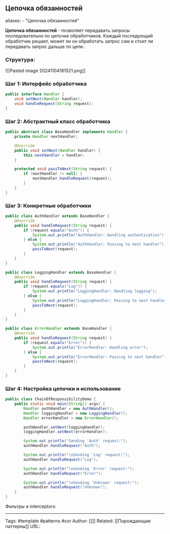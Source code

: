 ## Цепочка обязанностей

aliases: 
	- "Цепочка обязанностей"

**Цепочка обязанностей** - позволяет передавать запросы последовательно по цепочке обработчиков. Каждый последующий обработчик решает, может ли он обработать запрос сам и стоит ли передавать запрос дальше по цепи..

### Структура:
![[Pasted image 20241104181521.png]]

### Шаг 1: Интерфейс обработчика
```java
public interface Handler {
    void setNext(Handler handler);
    void handleRequest(String request);
}
```

### Шаг 2: Абстрактный класс обработчика

```java
public abstract class BaseHandler implements Handler {
    private Handler nextHandler;

    @Override
    public void setNext(Handler handler) {
        this.nextHandler = handler;
    }

    protected void passToNext(String request) {
        if (nextHandler != null) {
            nextHandler.handleRequest(request);
        }
    }
}
```

### Шаг 3: Конкретные обработчики

```java
public class AuthHandler extends BaseHandler {
    @Override
    public void handleRequest(String request) {
        if (request.equals("Auth")) {
            System.out.println("AuthHandler: Handling authentication");
        } else {
            System.out.println("AuthHandler: Passing to next handler");
            passToNext(request);
        }
    }
}

public class LoggingHandler extends BaseHandler {
    @Override
    public void handleRequest(String request) {
        if (request.equals("Log")) {
            System.out.println("LoggingHandler: Handling logging");
        } else {
            System.out.println("LoggingHandler: Passing to next handler");
            passToNext(request);
        }
    }
}

public class ErrorHandler extends BaseHandler {
    @Override
    public void handleRequest(String request) {
        if (request.equals("Error")) {
            System.out.println("ErrorHandler: Handling error");
        } else {
            System.out.println("ErrorHandler: Passing to next handler");
            passToNext(request);
        }
    }
}
```

### Шаг 4: Настройка цепочки и использование

```java
public class ChainOfResponsibilityDemo {
    public static void main(String[] args) {
        Handler authHandler = new AuthHandler();
        Handler loggingHandler = new LoggingHandler();
        Handler errorHandler = new ErrorHandler();

        authHandler.setNext(loggingHandler);
        loggingHandler.setNext(errorHandler);

        System.out.println("Sending 'Auth' request:");
        authHandler.handleRequest("Auth");

        System.out.println("\nSending 'Log' request:");
        authHandler.handleRequest("Log");

        System.out.println("\nSending 'Error' request:");
        authHandler.handleRequest("Error");

        System.out.println("\nSending 'Unknown' request:");
        authHandler.handleRequest("Unknown");
    }
}
```

Фильтры и interceptors:


---
Tags: #template #patterns #cor
Author: [[]]
Related: [[Порождающие паттерны]]
URL: 